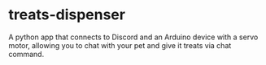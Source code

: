 # treats-dispenser
A python app that connects to Discord and an Arduino device with a servo motor, allowing you to chat with your pet and give it treats via chat command.
